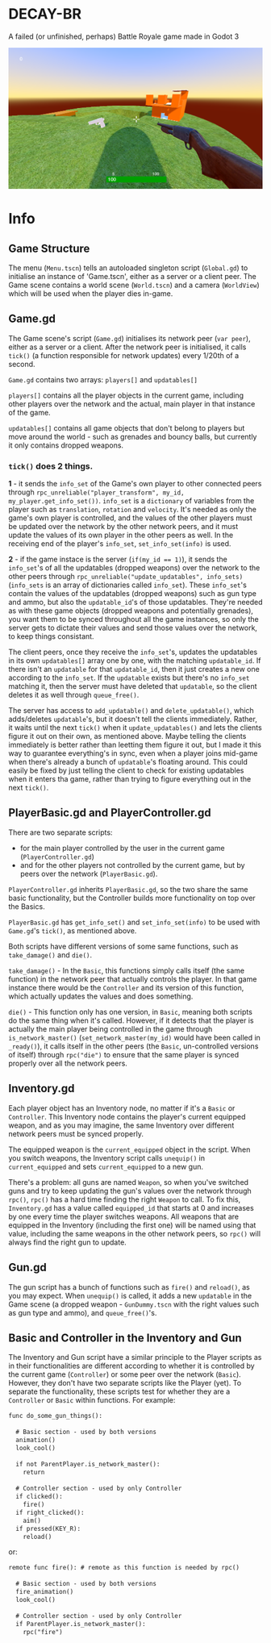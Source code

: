 # DECAY-BR
A failed (or unfinished, perhaps) Battle Royale game made in Godot 3

![Screenshot](/DECAY-screenshot.png?raw=true "Screenshot")

# Info

## Game Structure

The menu (`Menu.tscn`) tells an autoloaded singleton script (`Global.gd`) to initialise an instance of 'Game.tscn', either as a server or a client peer. The Game scene contains a world scene (`World.tscn`) and a camera (`WorldView`) which will be used when the player dies in-game.

## Game.gd

The Game scene's script (`Game.gd`) initialises its network peer (`var peer`), either as a server or a client. After the network peer is initialised, it calls `tick()` (a function responsible for network updates) every 1/20th of a second.

`Game.gd` contains two arrays: `players[]` and `updatables[]`

`players[]` contains all the player objects in the current game, including other players over the network and the actual, main player in that instance of the game.

`updatables[]` contains all game objects that don't belong to players but move around the world - such as grenades and bouncy balls, but currently it only contains dropped weapons.

### `tick()` does 2 things.

**1** - it sends the `info_set` of the Game's own player to other connected peers through `rpc_unreliable("player_transform", my_id, my_player.get_info_set())`. `info_set` is a `dictionary` of variables from the player such as `translation`, `rotation` and `velocity`. It's needed as only the game's own player is controlled, and the values of the other players must be updated over the network by the other network peers, and it must update the values of its own player in the other peers as well. In the receiving end of the player's `info_set`, `set_info_set(info)` is used.

**2** - if the game instace is the server (`if(my_id == 1)`), it sends the `info_set`'s of all the updatables (dropped weapons) over the network to the other peers through `rpc_unreliable("update_updatables", info_sets)` (`info_sets` is an array of dictionaries called `info_set`). These `info_set`'s contain the values of the updatables (dropped weapons) such as gun type and ammo, but also the `updatable_id`'s of those updatables. They're needed as with these game objects (dropped weapons and potentially grenades), you want them to be synced throughout all the game instances, so only the server gets to dictate their values and send those values over the network, to keep things consistant.

The client peers, once they receive the `info_set`'s, updates the updatables in its own `updatables[]` array one by one, with the matching `updatable_id`. If there isn't an `updatable` for that `updatable_id`, then it just creates a new one according to the `info_set`. If the `updatable` exists but there's no `info_set` matching it, then the server must have deleted that `updatable`, so the client deletes it as well through `queue_free()`.

The server has access to `add_updatable()` and `delete_updatable()`, which adds/deletes `updatable`'s, but it doesn't tell the clients immediately. Rather, it waits until the next `tick()` when it `update_updatables()` and lets the clients figure it out on their own, as mentioned above. Maybe telling the clients immediately is better rather than leetting them figure it out, but I made it this way to guarantee everything's in sync, even when a player joins mid-game when there's already a bunch of `updatable`'s floating around. This could easily be fixed by just telling the client to check for existing updatables when it enters tha game, rather than trying to figure everything out in the next `tick()`.

## PlayerBasic.gd and PlayerController.gd

There are two separate scripts:
- for the main player controlled by the user in the current game (`PlayerController.gd`)
- and for the other players not controlled by the current game, but by peers over the network (`PlayerBasic.gd`).

`PlayerController.gd` inherits `PlayerBasic.gd`, so the two share the same basic functionality, but the Controller builds more functionality on top over the Basics.

`PlayerBasic.gd` has `get_info_set()` and `set_info_set(info)` to be used with `Game.gd`'s `tick()`, as mentioned above.

Both scripts have different versions of some same functions, such as `take_damage()` and `die()`. 

`take_damage()` - In the `Basic`, this functions simply calls itself (the same function) in the network peer that actually controls the player. In that game instance there would be the `Controller` and its version of this function, which actually updates the values and does something.

`die()` - This function only has one version, in `Basic`, meaning both scripts do the same thing when it's called. However, if it detects that the player is actually the main player being controlled in the game through `is_network_master()` (`set_network_master(my_id)` would have been called in `_ready()`), it calls itself in the other peers (the `Basic`, un-controlled versions of itself) through `rpc("die")` to ensure that the same player is synced properly over all the network peers.

## Inventory.gd

Each player object has an Inventory node, no matter if it's a `Basic` or `Controller`. This Inventory node contains the player's current equipped weapon, and as you may imagine, the same Inventory over different network peers must be synced properly.

The equipped weapon is the `current_equipped` object in the script. When you switch weapons, the Inventory script calls `unequip()` in `current_equipped` and sets `current_equipped` to a new gun.

There's a problem: all guns are named `Weapon`, so when you've switched guns and try to keep updating the gun's values over the network through `rpc()`, `rpc()` has a hard time finding the right `Weapon` to call. To fix this, `Inventory.gd` has a value called `equipped_id` that starts at 0 and increases by one every time the player switches weapons. All weapons that are equipped in the Inventory (including the first one) will be named using that value, including the same weapons in the other network peers, so `rpc()` will always find the right gun to update.

## Gun.gd

The gun script has a bunch of functions such as `fire()` and `reload()`, as you may expect. When `unequip()` is called, it adds a new `updatable` in the Game scene (a dropped weapon - `GunDummy.tscn` with the right values such as gun type and ammo), and `queue_free()`'s.

## Basic and Controller in the Inventory and Gun

The Inventory and Gun script have a similar  principle to the Player scripts as in their functionalities are different according to whether it is controlled by the current game (`Controller`) or some peer over the network (`Basic`). However, they don't have two separate scripts like the Player (yet). To separate the functionality, these scripts test for whether they are a `Controller` or `Basic` within functions. For example:

```
func do_some_gun_things():

  # Basic section - used by both versions
  animation()
  look_cool()
  
  if not ParentPlayer.is_network_master():
    return
  
  # Controller section - used by only Controller
  if clicked():
    fire()
  if right_clicked():
    aim()
  if pressed(KEY_R):
    reload()
```

or:

```
remote func fire(): # remote as this function is needed by rpc()

  # Basic section - used by both versions
  fire_animation()
  look_cool()
  
  # Controller section - used by only Controller
  if ParentPlayer.is_network_master():
    rpc("fire")
```
